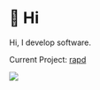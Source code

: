 # 👋 Hi
Hi, I develop software.

Current Project: [rapd](https://github.com/Interfiber/rapd.git)

![](https://github-profile-trophy.vercel.app/?username=Interfiber&theme=onedark)
